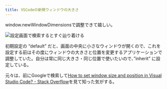 ```yaml
---
title: VSCodeの新規ウィンドウの大きさ
---
```

window.newWindowDimensionsで調整できて嬉しい。

![](https://lh3.googleusercontent.com/docs/ADP-6oFlrnvpC550XYA84OcapCMkyHB3GlhlD_F7KFjKQ34x9ePirKw3ri9ZT1WTKjf0yphG9EWO5PlcIl87WEr5YZ3H3zfPp5pQ0dyTOnb3880FKFSuxvz79pdCAmETNcd17SWPdipNxj3lmYvERxPZUyghg5elHaVF_1iTLNZOY2Lmlh8rMl82wGQSsAsfJgCxkEw9wN7Ab3E-rkv7Yj6HSWxtP4jlgsdWaP_aT2PS1rkvkC-zske8fLAe5k8L-4LIWE4LIvH-wOahSdK6eLPHxLh5yMQNfQfR9_J_Lq0q4L7Th-6DNrYErkAT4yW13ux6M8HxxVG4wTrwrLeq-8sCDm10i8EJoTZWNLqbAXoewEcsUchCkOcgkopq_TXBXC4oDndUPd1QcSRdWp_46iNFTaeaA_1rJ1znWm2MdC4I-RYaOBFbqGRmf4QqzUlE1tPfzv9bSc60OSK6JA1LUhjOIzjao0T50o1ZMp_s-AHvgGAv-C6G1lGEYDiZcyY9PkQqK9gwkWyWvo5i5ZS6RHUyIaq8z0QPxUGf8iXq7pHpjoRrxpQQKMsr8LpdllcvwLCfJvhb-FG6gCrfu7XGxmhLZWCHzcZlpqFtypjWhYU4EIcTy-To9BRynauvz4d45hrb8Q7RhHjJtBg7ZsVXqWxdwrm20wUYKNYRMPk3hDnwG-ZhuJ8nB4bSWzQVonOR0_U8MvaZQnuULRIgHqjlzyWkGfEHm7JnO8c6Y-kxSpNdAZujZtyOLYXt2LtFpgfYuq3UmiCEuFAHLa9TKT_FROKEckIl54TI26F4Thxkblg0whfkqZ0lDigX14BSdInQZEV7zkCfqt8z0mhT0DDRaSAUKOuRE3mZnGY6x2V1Gl9qG5Q4-MB1cLrMA4bw76su_5nkGwU953yuad_tborwZ1C7ixfnUhhNUh5SmTqrup1boYbhUKqbqSbJOg9n25mKxIzYnBzsHaO-YijkiN2umLBKDXWDQAjze_QVXvFT4nPwh3BnMY4KSbOF6AFoutamhk5AdYo2MJDAUDsTsB4qa3USBxSKuCtfpHZSrmqBWkTO7-CIeS7R8NwqmT20D4tHOlwwlltZ-sEL_6FmaJbgtrtu-uYsMM2s_bhFrQ0JDYMrTRQqsl7fQp9pSyy87WJi78Ltx4YNFXg39Y9EXYSqzxem13b01Z-ptpi9IizsFm2wevz-I24llVb286H50llpZ40nWIz3u_gRFhkSPgl52sKRTYUEP4z9chMwrcwoj9t3uweEEDjrGw "設定画面で検索するとすぐ辿り着ける")

初期設定の “default” だと、画面の中央に小さなウィンドウが開くので、これを設定する前はその度にウィンドウの大きさと位置を変更するアプリケーションで調整していた。自分は常に同じ大きさ・同じ位置で使いたいので、”inherit” に設定している。

元々は、前にGoogleで検索して[How to set window size and position in Visual Studio Code? - Stack Overflow](https://stackoverflow.com/questions/44412233/how-to-set-window-size-and-position-in-visual-studio-code)を見て知った気がする。
